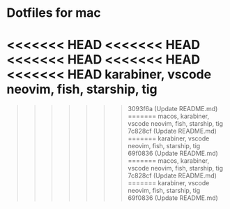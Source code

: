 # Dotfiles for mac
<<<<<<< HEAD
<<<<<<< HEAD
<<<<<<< HEAD
<<<<<<< HEAD
<<<<<<< HEAD
karabiner, vscode neovim, fish, starship, tig
=======
>>>>>>> 3093f6a (Update README.md)
=======
macos, karabiner, vscode neovim, fish, starship, tig
>>>>>>> 7c828cf (Update README.md)
=======
karabiner, vscode neovim, fish, starship, tig
>>>>>>> 69f0836 (Update README.md)
=======
macos, karabiner, vscode neovim, fish, starship, tig
>>>>>>> 7c828cf (Update README.md)
=======
karabiner, vscode neovim, fish, starship, tig
>>>>>>> 69f0836 (Update README.md)
